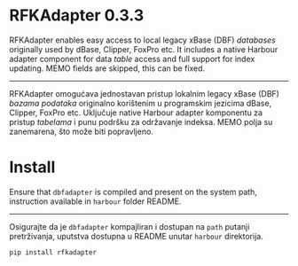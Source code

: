 # RFKAdapter 0.3.3

RFKAdapter enables easy access to local legacy xBase (DBF) *databases* originally used by dBase, Clipper, FoxPro etc. It includes a native Harbour adapter component for data *table* access and full support for index updating. MEMO fields are skipped, this can be fixed.
***
RFKAdapter omogućava jednostavan pristup lokalnim legacy xBase (DBF) *bazama podataka* originalno korištenim u programskim jezicima dBase, Clipper, FoxPro etc. Uključuje native Harbour adapter komponentu za pristup *tabelama* i punu podršku za održavanje indeksa. MEMO polja su zanemarena, što može biti popravljeno.

# Install

Ensure that `dbfadapter` is compiled and present on the system path, instruction available in `harbour` folder README.
***
Osigurajte da je `dbfadapter` kompajliran i dostupan na `path` putanji pretrživanja, uputstva dostupna u README unutar `harbour` direktorija.

```bash
pip install rfkadapter
```
